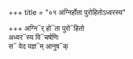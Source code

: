 +++
title = "०१ अग्निर्होता पुरोहितोऽध्वरस्य"

+++
अग्नि᳓र् हो᳓ता पुरो᳓हितो  
अध्वर᳓स्य वि᳓चर्षणिः  
स᳓ वेद यज्ञ᳓म् आनुष᳓क्